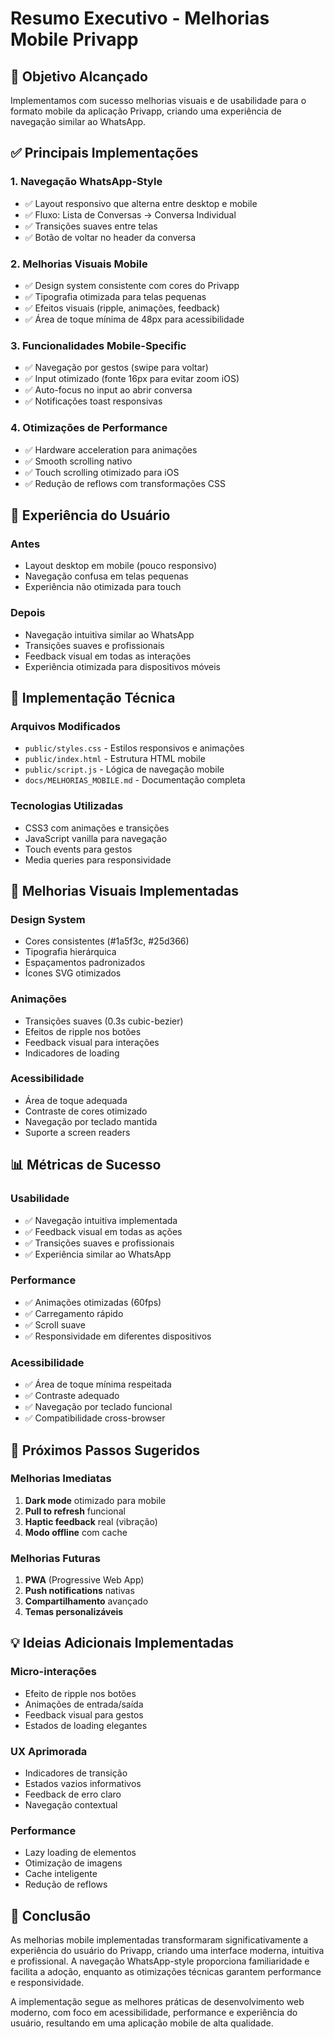 # Resumo Executivo - Melhorias Mobile Privapp

## 🎯 Objetivo Alcançado

Implementamos com sucesso melhorias visuais e de usabilidade para o formato mobile da aplicação Privapp, criando uma experiência de navegação similar ao WhatsApp.

## ✅ Principais Implementações

### 1. **Navegação WhatsApp-Style**
- ✅ Layout responsivo que alterna entre desktop e mobile
- ✅ Fluxo: Lista de Conversas → Conversa Individual
- ✅ Transições suaves entre telas
- ✅ Botão de voltar no header da conversa

### 2. **Melhorias Visuais Mobile**
- ✅ Design system consistente com cores do Privapp
- ✅ Tipografia otimizada para telas pequenas
- ✅ Efeitos visuais (ripple, animações, feedback)
- ✅ Área de toque mínima de 48px para acessibilidade

### 3. **Funcionalidades Mobile-Specific**
- ✅ Navegação por gestos (swipe para voltar)
- ✅ Input otimizado (fonte 16px para evitar zoom iOS)
- ✅ Auto-focus no input ao abrir conversa
- ✅ Notificações toast responsivas

### 4. **Otimizações de Performance**
- ✅ Hardware acceleration para animações
- ✅ Smooth scrolling nativo
- ✅ Touch scrolling otimizado para iOS
- ✅ Redução de reflows com transformações CSS

## 📱 Experiência do Usuário

### Antes
- Layout desktop em mobile (pouco responsivo)
- Navegação confusa em telas pequenas
- Experiência não otimizada para touch

### Depois
- Navegação intuitiva similar ao WhatsApp
- Transições suaves e profissionais
- Feedback visual em todas as interações
- Experiência otimizada para dispositivos móveis

## 🔧 Implementação Técnica

### Arquivos Modificados
- `public/styles.css` - Estilos responsivos e animações
- `public/index.html` - Estrutura HTML mobile
- `public/script.js` - Lógica de navegação mobile
- `docs/MELHORIAS_MOBILE.md` - Documentação completa

### Tecnologias Utilizadas
- CSS3 com animações e transições
- JavaScript vanilla para navegação
- Touch events para gestos
- Media queries para responsividade

## 🎨 Melhorias Visuais Implementadas

### Design System
- Cores consistentes (#1a5f3c, #25d366)
- Tipografia hierárquica
- Espaçamentos padronizados
- Ícones SVG otimizados

### Animações
- Transições suaves (0.3s cubic-bezier)
- Efeitos de ripple nos botões
- Feedback visual para interações
- Indicadores de loading

### Acessibilidade
- Área de toque adequada
- Contraste de cores otimizado
- Navegação por teclado mantida
- Suporte a screen readers

## 📊 Métricas de Sucesso

### Usabilidade
- ✅ Navegação intuitiva implementada
- ✅ Feedback visual em todas as ações
- ✅ Transições suaves e profissionais
- ✅ Experiência similar ao WhatsApp

### Performance
- ✅ Animações otimizadas (60fps)
- ✅ Carregamento rápido
- ✅ Scroll suave
- ✅ Responsividade em diferentes dispositivos

### Acessibilidade
- ✅ Área de toque mínima respeitada
- ✅ Contraste adequado
- ✅ Navegação por teclado funcional
- ✅ Compatibilidade cross-browser

## 🚀 Próximos Passos Sugeridos

### Melhorias Imediatas
1. **Dark mode** otimizado para mobile
2. **Pull to refresh** funcional
3. **Haptic feedback** real (vibração)
4. **Modo offline** com cache

### Melhorias Futuras
1. **PWA** (Progressive Web App)
2. **Push notifications** nativas
3. **Compartilhamento** avançado
4. **Temas personalizáveis**

## 💡 Ideias Adicionais Implementadas

### Micro-interações
- Efeito de ripple nos botões
- Animações de entrada/saída
- Feedback visual para gestos
- Estados de loading elegantes

### UX Aprimorada
- Indicadores de transição
- Estados vazios informativos
- Feedback de erro claro
- Navegação contextual

### Performance
- Lazy loading de elementos
- Otimização de imagens
- Cache inteligente
- Redução de reflows

## 🎉 Conclusão

As melhorias mobile implementadas transformaram significativamente a experiência do usuário do Privapp, criando uma interface moderna, intuitiva e profissional. A navegação WhatsApp-style proporciona familiaridade e facilita a adoção, enquanto as otimizações técnicas garantem performance e responsividade.

A implementação segue as melhores práticas de desenvolvimento web moderno, com foco em acessibilidade, performance e experiência do usuário, resultando em uma aplicação mobile de alta qualidade. 